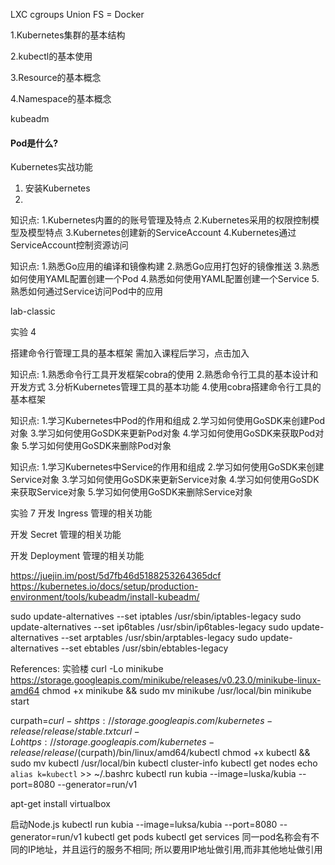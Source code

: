 LXC cgroups Union FS = Docker

1.Kubernetes集群的基本结构

2.kubectl的基本使用

3.Resource的基本概念

4.Namespace的基本概念

kubeadm
#### Pod是什么?


Kubernetes实战功能
1. 安装Kubernetes
2. 

知识点: 1.Kubernetes内置的的账号管理及特点 2.Kubernetes采用的权限控制模型及模型特点 3.Kubernetes创建新的ServiceAccount 4.Kubernetes通过ServiceAccount控制资源访问

知识点: 1.熟悉Go应用的编译和镜像构建 2.熟悉Go应用打包好的镜像推送 3.熟悉如何使用YAML配置创建一个Pod 4.熟悉如何使用YAML配置创建一个Service 5.熟悉如何通过Service访问Pod中的应用

lab-classic

实验 4

搭建命令行管理工具的基本框架
需加入课程后学习，点击加入

知识点: 1.熟悉命令行工具开发框架cobra的使用 2.熟悉命令行工具的基本设计和开发方式 3.分析Kubernetes管理工具的基本功能 4.使用cobra搭建命令行工具的基本框架

知识点: 1.学习Kubernetes中Pod的作用和组成 2.学习如何使用GoSDK来创建Pod对象 3.学习如何使用GoSDK来更新Pod对象 4.学习如何使用GoSDK来获取Pod对象 5.学习如何使用GoSDK来删除Pod对象

知识点: 1.学习Kubernetes中Service的作用和组成 2.学习如何使用GoSDK来创建Service对象 3.学习如何使用GoSDK来更新Service对象 4.学习如何使用GoSDK来获取Service对象 5.学习如何使用GoSDK来删除Service对象

实验 7
开发 Ingress 管理的相关功能

开发 Secret 管理的相关功能

开发 Deployment 管理的相关功能


https://juejin.im/post/5d7fb46d5188253264365dcf
https://kubernetes.io/docs/setup/production-environment/tools/kubeadm/install-kubeadm/

sudo update-alternatives --set iptables /usr/sbin/iptables-legacy
sudo update-alternatives --set ip6tables /usr/sbin/ip6tables-legacy
sudo update-alternatives --set arptables /usr/sbin/arptables-legacy
sudo update-alternatives --set ebtables /usr/sbin/ebtables-legacy

References:
实验楼
curl -Lo minikube https://storage.googleapis.com/minikube/releases/v0.23.0/minikube-linux-amd64
chmod +x minikube && sudo mv minikube /usr/local/bin
minikube start

curpath=${curl -s https://storage.googleapis.com/kubernetes-release/release/stable.txt}
curl -Lo https://storage.googleapis.com/kubernetes-release/release/$(curpath)/bin/linux/amd64/kubectl
chmod +x kubectl && sudo mv kubectl /usr/local/bin
kubectl cluster-info
kubectl get nodes
echo `alias k=kubectl` >> ~/.bashrc
kubectl run kubia --image=luska/kubia --port=8080 --generator=run/v1

apt-get install virtualbox

启动Node.js
	kubectl run kubia --image=luksa/kubia --port=8080 --generator=run/v1
kubectl get pods
kubectl get services
同一pod名称会有不同的IP地址，并且运行的服务不相同;
所以要用IP地址做引用,而非其他地址做引用

